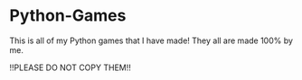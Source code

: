 # Python-Games
This is all of my Python games that I have made!
They all are made 100% by me.

!!PLEASE DO NOT COPY THEM!!
